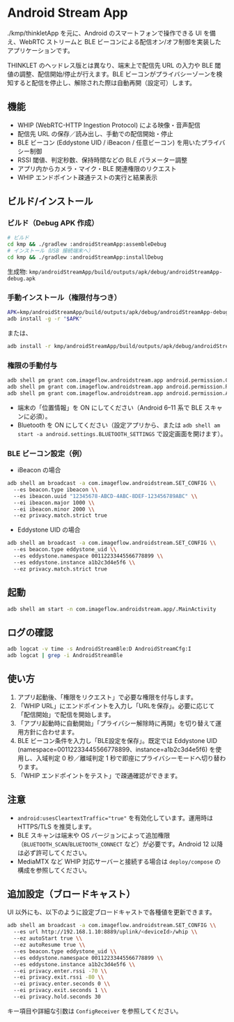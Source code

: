 # Android Stream App

./kmp/thinkletApp を元に、Android のスマートフォンで操作できる UI を備え、WebRTC ストリームと BLE ビーコンによる配信オン/オフ制御を実装したアプリケーションです。

THINKLET のヘッドレス版とは異なり、端末上で配信先 URL の入力や BLE 閾値の調整、配信開始/停止が行えます。BLE ビーコンがプライバシーゾーンを検知すると配信を停止し、解除された際は自動再開（設定可）します。

## 機能
- WHIP (WebRTC-HTTP Ingestion Protocol) による映像・音声配信
- 配信先 URL の保存／読み出し、手動での配信開始・停止
- BLE ビーコン (Eddystone UID / iBeacon / 任意ビーコン) を用いたプライバシー制御
- RSSI 閾値、判定秒数、保持時間などの BLE パラメーター調整
- アプリ内からカメラ・マイク・BLE 関連権限のリクエスト
- WHIP エンドポイント疎通テストの実行と結果表示

## ビルド/インストール

### ビルド（Debug APK 作成）
```bash
# ビルド
cd kmp && ./gradlew :androidStreamApp:assembleDebug
# インストール（USB 接続端末へ）
cd kmp && ./gradlew :androidStreamApp:installDebug
```

生成物: `kmp/androidStreamApp/build/outputs/apk/debug/androidStreamApp-debug.apk`

### 手動インストール（権限付与つき）
```bash
APK=kmp/androidStreamApp/build/outputs/apk/debug/androidStreamApp-debug.apk
adb install -g -r "$APK"
```
または、
```bash
adb install -r kmp/androidStreamApp/build/outputs/apk/debug/androidStreamApp-debug.apk
```

### 権限の手動付与
```bash
adb shell pm grant com.imageflow.androidstream.app android.permission.CAMERA
adb shell pm grant com.imageflow.androidstream.app android.permission.RECORD_AUDIO
adb shell pm grant com.imageflow.androidstream.app android.permission.ACCESS_FINE_LOCATION
```

- 端末の「位置情報」を ON にしてください（Android 6–11 系で BLE スキャンに必須）。
- Bluetooth を ON にしてください（設定アプリから、または `adb shell am start -a android.settings.BLUETOOTH_SETTINGS` で設定画面を開けます）。

### BLE ビーコン設定（例）
- iBeacon の場合
```bash
adb shell am broadcast -a com.imageflow.androidstream.SET_CONFIG \\
  --es beacon.type ibeacon \\
  --es ibeacon.uuid "12345678-ABCD-4ABC-8DEF-123456789ABC" \\
  --ei ibeacon.major 1000 \\
  --ei ibeacon.minor 2000 \\
  --ez privacy.match.strict true
```
- Eddystone UID の場合
```bash
adb shell am broadcast -a com.imageflow.androidstream.SET_CONFIG \\
  --es beacon.type eddystone_uid \\
  --es eddystone.namespace 00112233445566778899 \\
  --es eddystone.instance a1b2c3d4e5f6 \\
  --ez privacy.match.strict true
```

## 起動
```bash
adb shell am start -n com.imageflow.androidstream.app/.MainActivity
```

## ログの確認
```bash
adb logcat -v time -s AndroidStreamBle:D AndroidStreamCfg:I
adb logcat | grep -i AndroidStreamBle
```

## 使い方
1. アプリ起動後、「権限をリクエスト」で必要な権限を付与します。
2. 「WHIP URL」にエンドポイントを入力し「URLを保存」。必要に応じて「配信開始」で配信を開始します。
3. 「アプリ起動時に自動開始」「プライバシー解除時に再開」を切り替えて運用方針に合わせます。
4. BLE ビーコン条件を入力し「BLE設定を保存」。既定では Eddystone UID (namespace=00112233445566778899、instance=a1b2c3d4e5f6) を使用し、入域判定 0 秒／離域判定 1 秒で即座にプライバシーモードへ切り替わります。
5. 「WHIP エンドポイントをテスト」で疎通確認ができます。

## 注意
- `android:usesCleartextTraffic="true"` を有効化しています。運用時は HTTPS/TLS を推奨します。
- BLE スキャンは端末や OS バージョンによって追加権限（`BLUETOOTH_SCAN`/`BLUETOOTH_CONNECT` など）が必要です。Android 12 以降は必ず許可してください。
- MediaMTX など WHIP 対応サーバーと接続する場合は `deploy/compose` の構成を参照してください。

## 追加設定（ブロードキャスト）
UI 以外にも、以下のように設定ブロードキャストで各種値を更新できます。

```bash
adb shell am broadcast -a com.imageflow.androidstream.SET_CONFIG \\
  --es url http://192.168.1.10:8889/uplink/<deviceId>/whip \\
  --ez autoStart true \\
  --ez autoResume true \\
  --es beacon.type eddystone_uid \\
  --es eddystone.namespace 00112233445566778899 \\
  --es eddystone.instance a1b2c3d4e5f6 \\
  --ei privacy.enter.rssi -70 \\
  --ei privacy.exit.rssi -80 \\
  --ei privacy.enter.seconds 0 \\
  --ei privacy.exit.seconds 1 \\
  --ei privacy.hold.seconds 30
```

キー項目や詳細な引数は `ConfigReceiver` を参照してください。
